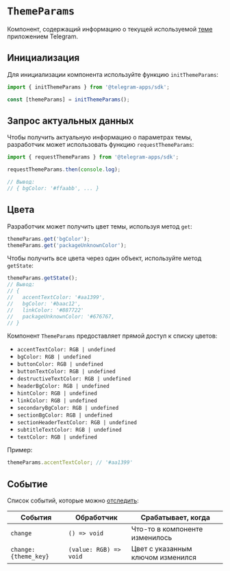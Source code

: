 # `ThemeParams`

Компонент, содержащий информацию о текущей
используемой [теме](../../../../platform/theming.md) приложением Telegram.

## Инициализация

Для инициализации компонента используйте функцию `initThemeParams`:

```typescript
import { initThemeParams } from '@telegram-apps/sdk';

const [themeParams] = initThemeParams();  
```

## Запрос актуальных данных

Чтобы получить актуальную информацию о параметрах темы, разработчик может использовать функцию `requestThemeParams`:

```typescript
import { requestThemeParams } from '@telegram-apps/sdk';

requestThemeParams.then(console.log);

// Вывод:
// { bgColor: '#ffaabb', ... }
```

## Цвета

Разработчик может получить цвет темы, используя метод `get`:

```typescript
themeParams.get('bgColor');
themeParams.get('packageUnknownColor');
```

Чтобы получить все цвета через один объект, используйте метод `getState`:

```typescript
themeParams.getState();
// Вывод:
// {
//   accentTextColor: '#aa1399',
//   bgColor: '#baac12',
//   linkColor: '#887722'
//   packageUnknownColor: '#676767,
// }
```

Компонент `ThemeParams` предоставляет прямой доступ к списку цветов:

- `accentTextColor: RGB | undefined`
- `bgColor: RGB | undefined`
- `buttonColor: RGB | undefined`
- `buttonTextColor: RGB | undefined`
- `destructiveTextColor: RGB | undefined`
- `headerBgColor: RGB | undefined`
- `hintColor: RGB | undefined`
- `linkColor: RGB | undefined`
- `secondaryBgColor: RGB | undefined`
- `sectionBgColor: RGB | undefined`
- `sectionHeaderTextColor: RGB | undefined`
- `subtitleTextColor: RGB | undefined`
- `textColor: RGB | undefined`

Пример:

```typescript
themeParams.accentTextColor; // '#aa1399'
```

## Событие

Список событий, которые можно [отследить](#events):

| События              | Обработчик             | Срабатывает, когда                |
| -------------------- | ---------------------- | --------------------------------- |
| `change`             | `() => void`           | Что-то в компоненте изменилось    |
| `change:{theme_key}` | `(value: RGB) => void` | Цвет с указанным ключом изменился |

